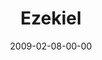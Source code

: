 ---
layout: message
category: message
series: "Lost Books"
title: "Ezekiel"
date: 2009-02-08-00-00
message_id: 544
audio: "http://s3.amazonaws.com/crossroadsaudiomessages/LostBooks5.mp3"
audio-duration: "28:42"
description: "Brian Tome discusses being faithful in the midst of changing times."
video: "https://s3.amazonaws.com/crossroadsvideomessages/LostBooks5.mp4"
video-duration: "28:42"
video-image: "http://s3.amazonaws.com/crossroads-media/images/legacy/content/LostBooks5-still.jpg"
notes-description: ""
notes: "http://s3.amazonaws.com/crossroads-media/media/legacy/documents/SN_02_08-08_09.pdf"
notes-title: "Lost Books&#58; Ezekiel (Study Notes)"
program: "http://s3.amazonaws.com/crossroads-media/media/legacy/documents/0207_08Program.pdf"
flag: "N"
---